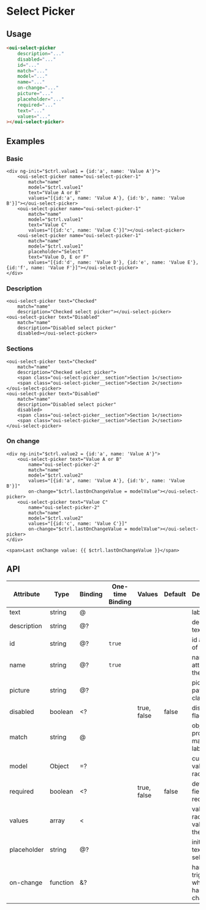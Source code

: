 # Select Picker

<component-status cx-design="complete" ux="rc"></component-status>

## Usage

```html
<oui-select-picker
    description="..."
    disabled="..."
    id="..."
    match="..."
    model="..."
    name="..."
    on-change="..."
    picture="..."
    placeholder="..."
    required="..."
    text="..."
    values="..."
></oui-select-picker>
```

## Examples

### Basic

```html:preview
<div ng-init="$ctrl.value1 = {id:'a', name: 'Value A'}">
    <oui-select-picker name="oui-select-picker-1"
        match="name"
        model="$ctrl.value1"
        text="Value A or B"
        values="[{id:'a', name: 'Value A'}, {id:'b', name: 'Value B'}]"></oui-select-picker>
    <oui-select-picker name="oui-select-picker-1"
        match="name"
        model="$ctrl.value1"
        text="Value C"
        values="[{id:'c', name: 'Value C'}]"></oui-select-picker>
    <oui-select-picker name="oui-select-picker-1"
        match="name"
        model="$ctrl.value1"
        placeholder="Select"
        text="Value D, E or F"
        values="[{id:'d', name: 'Value D'}, {id:'e', name: 'Value E'}, {id:'f', name: 'Value F'}]"></oui-select-picker>
</div>
```

### Description

```html:preview
<oui-select-picker text="Checked"
    match="name"
    description="Checked select picker"></oui-select-picker>
<oui-select-picker text="Disabled"
    match="name"
    description="Disabled select picker"
    disabled></oui-select-picker>
```

### Sections

```html:preview
<oui-select-picker text="Checked"
    match="name"
    description="Checked select picker">
    <span class="oui-select-picker__section">Section 1</section>
    <span class="oui-select-picker__section">Section 2</section>
</oui-select-picker>
<oui-select-picker text="Disabled"
    match="name"
    description="Disabled select picker"
    disabled>
    <span class="oui-select-picker__section">Section 1</section>
    <span class="oui-select-picker__section">Section 2</section>
</oui-select-picker>
```

### On change

```html:preview
<div ng-init="$ctrl.value2 = {id:'a', name: 'Value A'}">
    <oui-select-picker text="Value A or B"
        name="oui-select-picker-2"
        match="name"
        model="$ctrl.value2"
        values="[{id:'a', name: 'Value A'}, {id:'b', name: 'Value B'}]"
        on-change="$ctrl.lastOnChangeValue = modelValue"></oui-select-picker>
    <oui-select-picker text="Value C"
        name="oui-select-picker-2"
        match="name"
        model="$ctrl.value2"
        values="[{id:'c', name: 'Value C'}]"
        on-change="$ctrl.lastOnChangeValue = modelValue"></oui-select-picker>
</div>

<span>Last onChange value: {{ $ctrl.lastOnChangeValue }}</span>
```

## API

| Attribute     | Type                    | Binding | One-time Binding | Values                   | Default | Description
| ----          | ----                    | ----    | ----             | ----                     | ----    | ----
| text          | string                  | @       |                  |                          |         | label text
| description   | string                  | @?      |                  |                          |         | description text
| id            | string                  | @?      | `true`           |                          |         | id attribute of the radio
| name          | string                  | @?      | `true`           |                          |         | name attribute of the radio
| picture       | string                  | @?      |                  |                          |         | picture path or icon class
| disabled      | boolean                 | <?      |                  | true, false              | false   | disabled flag
| match         | string                  | @       |                  |                          |         | object property matched to label
| model         | Object                  | =?      |                  |                          |         | current value of the radio
| required      | boolean                 | <?      |                  | true, false              | false   | define if the field is required                   |
| values        | array                   | <       |                  |                          |         | value of the radio or values of the select
| placeholder   | string                  | @?      |                  |                          |         | initial label text of the select
| on-change     | function                | &?      |                  |                          |         | handler triggered when value has changed

